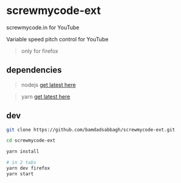 # screwmycode-ext

screwmycode.in for YouTube

Variable speed pitch control for YouTube

> only for firefox

## dependencies

> nodejs [get latest here](https://nodejs.org/en/)

> yarn [get latest here](https://yarnpkg.com/getting-started/install)

## dev

```bash
git clone https://github.com/bamdadsabbagh/screwmycode-ext.git

cd screwmycode-ext

yarn install

# in 2 tabs
yarn dev firefox
yarn start
```
